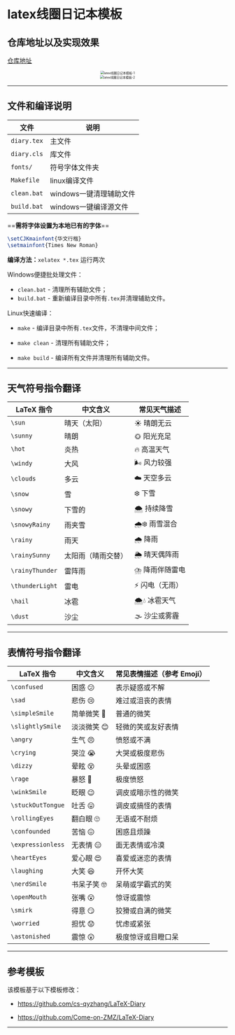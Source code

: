 # latex线圈日记本模板
## 仓库地址以及实现效果

[仓库地址](https://github.com/Invinc-Z/latex-diary-template)

<div align=center><img src="https://zzz-drawing-bed.oss-cn-nanjing.aliyuncs.com/img/image-20250520180859884.png" alt="latex线圈日记本模板-1" style="zoom: 50%;" /></div>

<div align=center><img src="https://zzz-drawing-bed.oss-cn-nanjing.aliyuncs.com/img/image-20250328225631115.png" alt="latex线圈日记本模板-2" style="zoom: 50%;" /></div>

---

## 文件和编译说明

| 文件        | 说明                    |
| ----------- | ----------------------- |
| `diary.tex` | 主文件                  |
| `diary.cls` | 库文件                  |
| `fonts/`    | 符号字体文件夹          |
| `Makefile`  | linux编译文件           |
| `clean.bat` | windows一键清理辅助文件 |
| `build.bat` | windows一键编译源文件   |

==**需将字体设置为本地已有的字体**==

```latex
\setCJKmainfont{华文行楷}  
\setmainfont{Times New Roman}
```

**编译方法：**`xelatex *.tex` 运行两次

Windows便捷批处理文件：

- `clean.bat` - 清理所有辅助文件；
-  `build.bat` - 重新编译目录中所有`.tex`并清理辅助文件。

Linux快速编译：

- `make`  - 编译目录中所有`.tex`文件，不清理中间文件；

- `make clean` - 清理所有辅助文件；

- `make build` - 编译所有文件并清理所有辅助文件。

---

## 天气符号指令翻译

| LaTeX 指令      | 中文含义           | 常见天气描述   |
| --------------- | ------------------ | -------------- |
| `\sun`          | 晴天（太阳）       | ☀️ 晴朗无云     |
| `\sunny`        | 晴朗               | 🌞 阳光充足     |
| `\hot`          | 炎热               | 🔥 高温天气     |
| `\windy`        | 大风               | 🌬️ 风力较强     |
| `\clouds`       | 多云               | ☁️ 天空多云     |
| `\snow`         | 雪                 | ❄️ 下雪         |
| `\snowy`        | 下雪的             | 🌨️ 持续降雪     |
| `\snowyRainy`   | 雨夹雪             | 🌧️❄️ 雨雪混合    |
| `\rainy`        | 雨天               | 🌧️ 降雨         |
| `\rainySunny`   | 太阳雨（晴雨交替） | 🌦️ 晴天偶阵雨   |
| `\rainyThunder` | 雷阵雨             | ⛈️ 降雨伴随雷电 |
| `\thunderLight` | 雷电               | ⚡ 闪电（无雨） |
| `\hail`         | 冰雹               | 🌨️💧 冰雹天气    |
| `\dust`         | 沙尘               | 🌫️ 沙尘或雾霾   |

---

## 表情符号指令翻译
| LaTeX 指令        | 中文含义   | 常见表情描述（参考 Emoji） |
| ----------------- | ---------- | -------------------------- |
| `\confused`       | 困惑 😕     | 表示疑惑或不解             |
| `\sad`            | 悲伤 😢     | 难过或沮丧的表情           |
| `\simpleSmile`    | 简单微笑 🙂 | 普通的微笑                 |
| `\slightlySmile`  | 淡淡微笑 😊 | 轻微的笑或友好表情         |
| `\angry`          | 生气 😠     | 愤怒或不满                 |
| `\crying`         | 哭泣 😭     | 大哭或极度悲伤             |
| `\dizzy`          | 晕眩 😵     | 头晕或困惑                 |
| `\rage`           | 暴怒 🤬     | 极度愤怒                   |
| `\winkSmile`      | 眨眼 😉     | 调皮或暗示性的微笑         |
| `\stuckOutTongue` | 吐舌 😛     | 调皮或搞怪的表情           |
| `\rollingEyes`    | 翻白眼 🙄   | 无语或不耐烦               |
| `\confounded`     | 苦恼 😖     | 困惑且烦躁                 |
| `\expressionless` | 无表情 😑   | 面无表情或冷漠             |
| `\heartEyes`      | 爱心眼 😍   | 喜爱或迷恋的表情           |
| `\laughing`       | 大笑 😆     | 开怀大笑                   |
| `\nerdSmile`      | 书呆子笑 🤓 | 呆萌或学霸式的笑           |
| `\openMouth`      | 张嘴 😮     | 惊讶或震惊                 |
| `\smirk`          | 得意 😏     | 狡猾或自满的微笑           |
| `\worried`        | 担忧 😟     | 忧虑或紧张                 |
| `\astonished`     | 震惊 😲     | 极度惊讶或目瞪口呆         |

---

## 参考模板

该模板基于以下模板修改：

- https://github.com/cs-qyzhang/LaTeX-Diary

- https://github.com/Come-on-ZMZ/LaTeX-Diary

---
